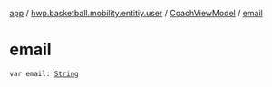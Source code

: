 [app](../../index.md) / [hwp.basketball.mobility.entitiy.user](../index.md) / [CoachViewModel](index.md) / [email](.)

# email

`var email: `[`String`](https://kotlinlang.org/api/latest/jvm/stdlib/kotlin/-string/index.html)